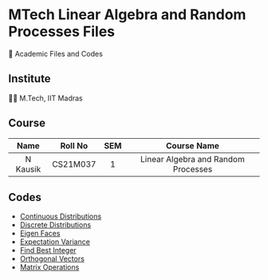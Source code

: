 # MTech Linear Algebra and Random Processes Files

📖 Academic Files and Codes

## Institute

🧑‍🎓 M.Tech, IIT Madras

## Course

|    Name    |   Roll No   | SEM |            Course Name              |
| :--------: | :---------: | :-: | :---------------------------------: |
|  N Kausik  |   CS21M037  |  1  | Linear Algebra and Random Processes |

## Codes

 - [Continuous Distributions](Codes/Distributions_Continuous.py)
 - [Discrete Distributions](Codes/Distributions_Discrete.py)
 - [Eigen Faces](Codes/EigenFaces.py)
 - [Expectation Variance](Codes/EVar.py)
 - [Find Best Integer](Codes/FindBestInteger.py)
 - [Orthogonal Vectors](Codes/FindOrthogonalVectors.py)
 - [Matrix Operations](Codes/MatrixOps.py)